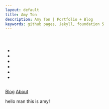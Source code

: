 ```yaml
---
layout: default
title: Amy Ton
description: Amy Ton | Portfolio + Blog
keywords: github pages, Jekyll, foundation 5
---
```


<h1 class="mvl"></h1>

<div class="row">
	<div class="medium-9 large-7 small-centered column">
		<ul class="small-block-grid-2 medium-block-grid-3 stalk-me">
      <li><a href="http://twitter.com/heyamyton" class="twitter"><i class="fa fa-twitter"></i></a></li>
      <li><a href="http://github.com/amyton" class="github"><i class="fa fa-github"></i></a></li>
      <li><a href="https://plus.google.com/109585160527808684280" class="google-plus"><i class="fa fa-google-plus"></i></a></li>
      <li><a href="http://instagram.com/heyamyton" class="instagram"><i class="fa fa-instagram"></i></a></li>
      <li><a href="http://linkedin.com/in/amyton" class="linkedin"><i class="fa fa-linkedin"></i></a></li>
      <li><a href="http://facebook.com/amerbearz" class="facebook"><i class="fa fa-facebook"></i></a></li>
    </ul>
	</div>
</div>

<a href="/blog">Blog</a>
<a href="/about">About</a>

<div class="panel">
  <p>hello man this is amy!</p>
</div>
